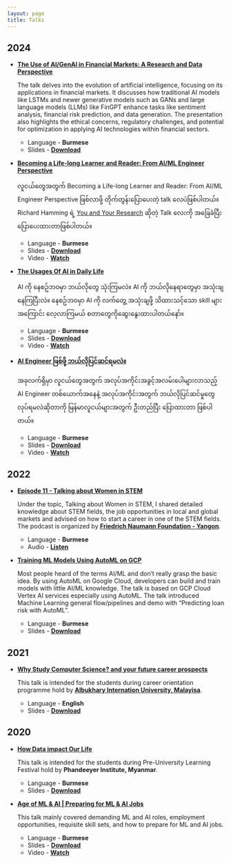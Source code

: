```yaml
---
layout: page
title: Talks
---
```



## 2024

* <strong><a href ="https://drive.google.com/file/d/18GRYC2YsePyo6wLdQlYBuR2bflnDSxob/view?usp=sharing" target="_blank">The Use of AI/GenAI in Financial Markets: A Research and Data Perspective</a></strong>

	The talk delves into the evolution of artificial intelligence, focusing on its applications in financial markets. It discusses how traditional AI models like LSTMs and newer generative models such as GANs and large language models (LLMs) like FinGPT enhance tasks like sentiment analysis, financial risk prediction, and data generation. The presentation also highlights the ethical concerns, regulatory challenges, and potential for optimization in applying AI technologies within financial sectors.

	* Language  - <strong>Burmese</strong>
	* Slides - <strong><a href ="https://drive.google.com/file/d/18GRYC2YsePyo6wLdQlYBuR2bflnDSxob/view?usp=sharing" target="_blank">Download</a></strong>

* <strong><a href ="https://youtu.be/r1CkNRj6IUI" target="_blank">Becoming a Life-long Learner and Reader: From AI/ML Engineer Perspective</a></strong>

	လူငယ်တွေအတွက် Becoming a Life-long Learner and Reader: From AI/ML Engineer Perspective ဖြစ်လာဖို့ တိုက်တွန်းပြောပေးတဲ့ talk လေပဲဖြစ်ပါတယ်။ Richard Hamming ရဲ့ [You and Your Research](https://www.cs.virginia.edu/~robins/YouAndYourResearch.html) ဆိုတဲ့ Talk လေးကို အခြေခံပြီးပြောပေးထားတာဖြစ်ပါတယ်။

	* Language  - <strong>Burmese</strong>
	* Slides - <strong><a href ="https://drive.google.com/file/d/1vMYo4bSP2HRdlYonGH1FPGVgFIZBlxKP/view?usp=drive_link" target="_blank">Download</a></strong>
	* Video - <strong><a href ="https://youtu.be/r1CkNRj6IUI" target="_blank">Watch</a></strong>


* <strong><a href ="https://youtu.be/JyQ-G134Fz4" target="_blank">The Usages Of AI in Daily Life</a></strong>

	AI ကို နေစဥ်ဘဝမှာ ဘယ်လိုတွေ သုံးကြမလဲ။ AI ကို ဘယ်လိုနေရာတွေမှာ အသုံးချနေကြပြီးလဲ။ နေစဥ်ဘဝမှာ AI ကို လက်တွေ့  အသုံးချဖို့ သိထားသင့်သော skill များအကြောင်း လေ့လာကြမယ် စတာတွေကိုဆွေးနွေးထားပါတယ်နော်။

	* Language  - <strong>Burmese</strong>
	* Slides - <strong><a href ="https://drive.google.com/file/d/1PQG7MvaSdHmIN4ElyBNbpmPIMAhZx2Qk/view?usp=sharing" target="_blank">Download</a></strong>
	* Video - <strong><a href ="https://youtu.be/JyQ-G134Fz4" target="_blank">Watch</a></strong>



* <strong><a href ="https://youtu.be/nFkNfiUXZNg" target="_blank">AI Engineer ဖြစ်ဖို့ ဘယ်လိုပြင်ဆင်ရမလဲ။</a></strong>

	အခုလက်ရှိမှာ လူငယ်တွေအတွက် အလုပ်အကိုင်းအခွင့်အလမ်းပေါများလာသည့် AI Engineer တစ်ယောက်အနေနဲ့ အလုပ်အကိုင်းအတွက် ဘယ်လိုပြင်ဆင်မှုတွေ လုပ်ရမလဲဆိုတာကို မြန်မာလူငယ်များအတွက် ဦးတည်ပြီး ပြောထားတာ ဖြစ်ပါတယ်။

	* Language  - <strong>Burmese</strong>
	* Slides - <strong><a href ="https://drive.google.com/file/d/1lWQ5S4v1owEAjWH-3GgzBVIRfUQtdl_4/view?usp=drive_link" target="_blank">Download</a></strong>
	* Video - <strong><a href ="https://youtu.be/nFkNfiUXZNg" target="_blank">Watch</a></strong>

## 2022
* <strong><a href ="https://soundcloud.com/fnf-mm/episode-11-talking-about-women-in-stem" target="_blank">Episode 11 - Talking about Women in STEM</a></strong>

	Under the topic, Talking about Women in STEM,  I shared detailed knowledge about STEM fields, the job opportunities in local and global markets and advised on how to start a career in one of the STEM fields. The podcast is organized by <a href ="https://www.freiheit.org/myanmar" target="_blank">**Friedrich Naumann Foundation - Yangon**</a>.


	* Language  - <strong>Burmese</strong>
	* Audio - <strong><a href ="https://soundcloud.com/fnf-mm/episode-11-talking-about-women-in-stem" target="_blank">Listen</a></strong>



* <strong><a href ="https://drive.google.com/file/d/1mLHQW-5RX5GZexJkwipNVjD4zZ-0VuKi/view?usp=sharing" target="_blank">Training ML Models Using AutoML on GCP</a></strong>

	Most people heard of the terms AI/ML and don’t really grasp the basic idea. By using AutoML on Google Cloud, developers can build and train models with little AI/ML knowledge. The talk is based on GCP Cloud Vertex AI services especially using AutoML. The talk introduced Machine Learning general flow/pipelines and demo with “Predicting loan risk with AutoML”.

	* Language  - <strong>Burmese</strong>
	* Slides - <strong><a href ="https://drive.google.com/file/d/1mLHQW-5RX5GZexJkwipNVjD4zZ-0VuKi/view?usp=sharing" target="_blank">Download</a></strong>


## 2021
* <strong><a href ="https://drive.google.com/file/d/1dIExMOXvcdwiDlgeXONoLbC93xj0_Asu/view?usp=sharing" target="_blank">Why Study Computer Science? and your future career prospects</a></strong>

	This talk is intended for the students during career orientation programme hold by <a href ="https://www.aiu.edu.my/" target="_blank">**Albukhary Internation University, Malayisa**</a>.

	* Language  - <strong>English</strong>
	* Slides - <strong><a href ="https://drive.google.com/file/d/1dIExMOXvcdwiDlgeXONoLbC93xj0_Asu/view?usp=sharing" target="_blank">Download</a></strong>

	
## 2020
* <strong><a href ="https://drive.google.com/file/d/12u8Z84XNzc4HEBxGWuK4BqYmDjoz38Q_/view?usp=sharing" target="_blank">How Data impact Our Life</a></strong>

	This talk is intended for the students  during Pre-University Learning Festival hold by **Phandeeyer Institute, Myanmar**.

	* Language  - <strong>Burmese</strong>
	* Slides - <strong><a href ="https://drive.google.com/file/d/12u8Z84XNzc4HEBxGWuK4BqYmDjoz38Q_/view?usp=sharing" target="_blank">Download</a></strong>


* <strong><a href ="https://drive.google.com/file/d/1dXRG6f4BaWc4n4a0XmbRJCUkuACVlQHg/view?usp=sharing" target="_blank">Age of ML & AI | Preparing for ML & AI Jobs</a></strong>

	This talk  mainly covered demanding ML and AI roles, employment opportunities, requisite skill sets, and how to prepare for ML and AI jobs.

	* Language  - <strong>Burmese</strong>
	* Slides - <strong><a href ="https://drive.google.com/file/d/1dXRG6f4BaWc4n4a0XmbRJCUkuACVlQHg/view?usp=sharing" target="_blank">Download</a></strong>
	* Video - <strong><a href ="https://youtu.be/RUMMgeiEkVk" target="_blank">Watch</a></strong>
